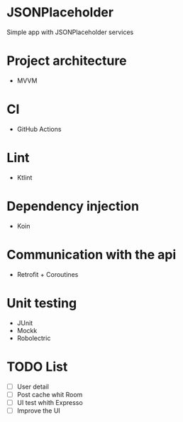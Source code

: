 # JSONPlaceholder
Simple app with JSONPlaceholder services

# Project architecture
- MVVM

# CI
- GitHub Actions

# Lint
- Ktlint

# Dependency injection
- Koin

# Communication with the api
- Retrofit + Coroutines

# Unit testing
- JUnit
- Mockk
- Robolectric

# TODO List
- [ ] User detail
- [ ] Post cache whit Room
- [ ] UI test whith Expresso
- [ ] Improve the UI

